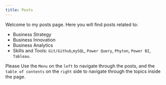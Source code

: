```yaml
---
title: Posts
---
```


Welcome to my posts page. Here you will find posts related to:

- Business Strategy
- Business Innovation
- Business Analytics
- Skills and Tools: `Git/Github`,`mySQL`, `Power Query`, `Phyton`, `Power BI`, `Tableau`.

Please Use the `Menu` on the `left` to navigate through the posts, and the `table of contents` on the `right` side to navigate through the topics inside the page.